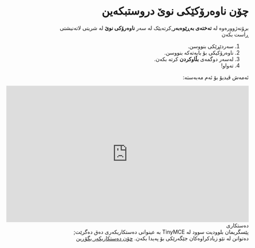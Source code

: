 <div dir="rtl">
	
# چۆن ناوەرۆکێکی نوێ دروستبکەین
<!-- position: 2 -->

برۆنەژوورەوە لە **تەختەی بەڕێوەبەر**,کرتەیێک لە سەر **ناوەرۆکی نوێ** لە شریتی لاتەنیشتی ڕاست بکەن

1. سەردێڕێکی بنووسن.
2. ناوەرۆکیکی بۆ بابەتەکە بنووسن.
3. لەسەر دوگمەی **بڵاوکردن** کرتە بکەن.
4. تەواو!

ئەمەش ڤیدیۆ بۆ ئەم مەبەستە:
<div class="videoWrapper">
	<iframe width="640" height="360" src="https://www.youtube.com/embed/HJ2uo-Pe-gY?rel=0&amp;showinfo=0" frameborder="0" allow="accelerometer; autoplay; encrypted-media; gyroscope; picture-in-picture" allowfullscreen></iframe>
</div>

<div class="note">
<div class="title">دەستکاری</div>
پێسگریمان بلوودیت سوود لە TinyMCE بە عینوانی دەستکاریکەری دەق دەگرێت; دەتوانن لە نێو زیادکراوەکان جێگەرێکی بۆ پەیدا بکەن. <a href="https://docs.bludit.com/en/content/how-to-change-the-editor">چۆن دەستکاریکەر بگۆڕین</a>
</div>
</div>
